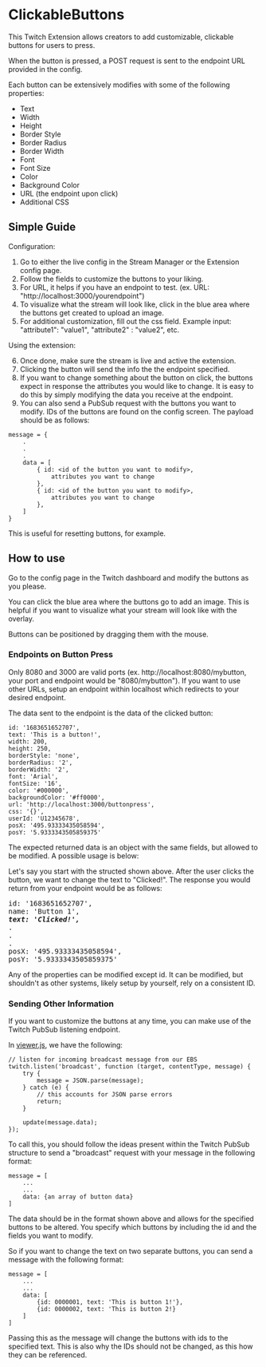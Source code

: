 ﻿# ClickableButtons

This Twitch Extension allows creators to add customizable, clickable buttons for users to press.

When the button is pressed, a POST request is sent to the endpoint URL provided in the config.

Each button can be extensively modifies with some of the following properties:
* Text
* Width
* Height
* Border Style
* Border Radius
* Border Width
* Font
* Font Size
* Color
* Background Color
* URL (the endpoint upon click)
* Additional CSS

## Simple Guide
Configuration:
1. Go to either the live config in the Stream Manager or the Extension config page.
2. Follow the fields to customize the buttons to your liking.
3. For URL, it helps if you have an endpoint to test. (ex. URL: "http://localhost:3000/yourendpoint")
4. To visualize what the stream will look like, click in the blue area where the buttons get created to upload an image.
5. For additional customization, fill out the css field. Example input: "attribute1": "value1", "attribute2" : "value2", etc.

Using the extension:

6. Once done, make sure the stream is live and active the extension.
7. Clicking the button will send the info the the endpoint specified.
8. If you want to change something about the button on click, the buttons expect in response the attributes you would like to change. It is easy to do this by simply modifying the data you receive at the endpoint.
9. You can also send a PubSub request with the buttons you want to modify. IDs of the buttons are found on the config screen. The payload should be as follows:
```
message = {
    .
    .
    .
    data = [
        { id: <id of the button you want to modify>, 
            attributes you want to change
        },
        { id: <id of the button you want to modify>, 
            attributes you want to change
        },
    ]
}
```
This is useful for resetting buttons, for example.

## How to use
Go to the config page in the Twitch dashboard and modify the buttons as you please.

You can click the blue area where the buttons go to add an image. This is helpful if you want to visualize what your stream will look like with the overlay.

Buttons can be positioned by dragging them with the mouse.

### Endpoints on Button Press
Only 8080 and 3000 are valid ports (ex. http://localhost:8080/mybutton, your port and endpoint would be "8080/mybutton"). If you want to use other URLs, setup an endpoint within localhost which redirects to your desired endpoint.

The data sent to the endpoint is the data of the clicked button:
```
id: '1683651652707',
text: 'This is a button!',
width: 200,
height: 250,
borderStyle: 'none',
borderRadius: '2',
borderWidth: '2',
font: 'Arial',
fontSize: '16',
color: '#000000',
backgroundColor: '#ff0000',
url: 'http://localhost:3000/buttonpress',
css: '{}',
userId: 'U12345678',
posX: '495.93333435058594',
posY: '5.9333343505859375'
```

The expected returned data is an object with the same fields, but allowed to be modified. A possible usage is below:

Let's say you start with the structed shown above. After the user clicks the button, we want to change the text to "Clicked!". The response you would return from your endpoint would be as follows:
<pre>
id: '1683651652707',
name: 'Button 1',
<b><i>text: 'Clicked!',</b></i>
.
.
.
posX: '495.93333435058594',
posY: '5.9333343505859375'
</pre>

Any of the properties can be modified except id. It can be modified, but shouldn't as other systems, likely setup by yourself, rely on a consistent ID.

### Sending Other Information
If you want to customize the buttons at any time, you can make use of the Twitch PubSub listening endpoint.

In [viewer.js](viewer.js), we have the following:
```
// listen for incoming broadcast message from our EBS
twitch.listen('broadcast', function (target, contentType, message) {
    try {
        message = JSON.parse(message);
    } catch (e) {
        // this accounts for JSON parse errors
        return;
    }

    update(message.data);
});
```

To call this, you should follow the ideas present within the Twitch PubSub structure to send a "broadcast" request with your message in the following format:
```
message = [
    ...
    ...
    data: {an array of button data}
]
```

The data should be in the format shown above and allows for the specified buttons to be altered. You specify which buttons by including the id and the fields you want to modify.

So if you want to change the text on two separate buttons, you can send a message with the following format:
```
message = [
    ...
    ...
    data: [
        {id: 0000001, text: 'This is button 1!'},
        {id: 0000002, text: 'This is button 2!}
    ]
]
```

Passing this as the message will change the buttons with ids to the specified text. This is also why the IDs should not be changed, as this how they can be referenced.
